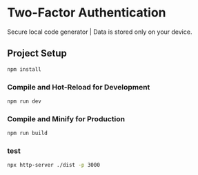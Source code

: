# Two-Factor Authentication

Secure local code generator | Data is stored only on your device.

## Project Setup

```sh
npm install
```

### Compile and Hot-Reload for Development

```sh
npm run dev
```

### Compile and Minify for Production

```sh
npm run build
```

### test

```sh
npx http-server ./dist -p 3000
```
